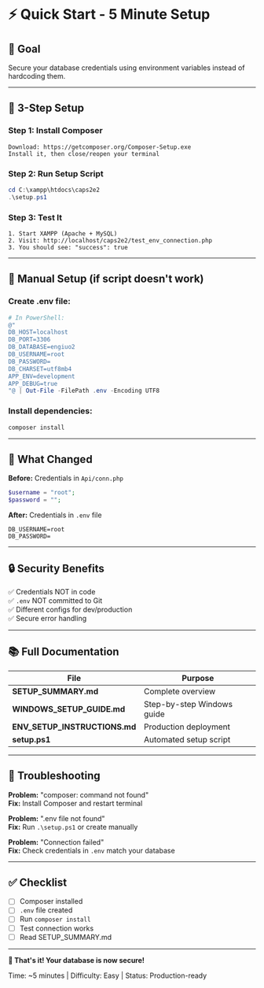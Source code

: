 # ⚡ Quick Start - 5 Minute Setup

## 🎯 Goal
Secure your database credentials using environment variables instead of hardcoding them.

---

## 🚀 3-Step Setup

### Step 1: Install Composer
```
Download: https://getcomposer.org/Composer-Setup.exe
Install it, then close/reopen your terminal
```

### Step 2: Run Setup Script
```powershell
cd C:\xampp\htdocs\caps2e2
.\setup.ps1
```

### Step 3: Test It
```
1. Start XAMPP (Apache + MySQL)
2. Visit: http://localhost/caps2e2/test_env_connection.php
3. You should see: "success": true
```

---

## 🔧 Manual Setup (if script doesn't work)

### Create .env file:
```powershell
# In PowerShell:
@"
DB_HOST=localhost
DB_PORT=3306
DB_DATABASE=engiuo2
DB_USERNAME=root
DB_PASSWORD=
DB_CHARSET=utf8mb4
APP_ENV=development
APP_DEBUG=true
"@ | Out-File -FilePath .env -Encoding UTF8
```

### Install dependencies:
```powershell
composer install
```

---

## 📁 What Changed

**Before:** Credentials in `Api/conn.php`
```php
$username = "root";
$password = "";
```

**After:** Credentials in `.env` file
```env
DB_USERNAME=root
DB_PASSWORD=
```

---

## 🔒 Security Benefits

✅ Credentials NOT in code  
✅ `.env` NOT committed to Git  
✅ Different configs for dev/production  
✅ Secure error handling  

---

## 📚 Full Documentation

| File | Purpose |
|------|---------|
| **SETUP_SUMMARY.md** | Complete overview |
| **WINDOWS_SETUP_GUIDE.md** | Step-by-step Windows guide |
| **ENV_SETUP_INSTRUCTIONS.md** | Production deployment |
| **setup.ps1** | Automated setup script |

---

## 🐛 Troubleshooting

**Problem:** "composer: command not found"  
**Fix:** Install Composer and restart terminal

**Problem:** ".env file not found"  
**Fix:** Run `.\setup.ps1` or create manually

**Problem:** "Connection failed"  
**Fix:** Check credentials in `.env` match your database

---

## ✅ Checklist

- [ ] Composer installed
- [ ] `.env` file created
- [ ] Run `composer install`
- [ ] Test connection works
- [ ] Read SETUP_SUMMARY.md

---

**🎉 That's it! Your database is now secure!**

Time: ~5 minutes | Difficulty: Easy | Status: Production-ready
